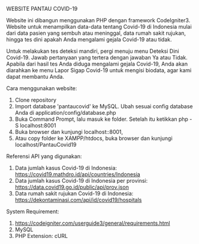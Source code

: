 WEBSITE PANTAU COVID-19

Website ini dibangun menggunakan PHP dengan framework CodeIgniter3. Website untuk menampilkan data-data tentang Covid-19
di Indonesia mulai dari data pasien yang sembuh atau meninggal, data rumah sakit rujukan, hingga tes dini apakah Anda mengalami
gejala Covid-19 atau tidak. 

Untuk melakukan tes deteksi mandiri, pergi menuju menu Deteksi Dini Covid-19. Jawab pertanyaan yang tertera dengan jawaban Ya atau Tidak. Apabila dari hasil tes Anda diduga mengalami gejala Covid-19, Anda akan diarahkan ke menu Lapor Sigap Covid-19 untuk mengisi biodata, agar kami dapat membantu Anda.

Cara menggunakan website:
1. Clone repository
2. Import database 'pantaucovid' ke MySQL. Ubah sesuai config database Anda di application/config/database.php
3. Buka Command Prompt, lalu masuk ke folder. Setelah itu ketikkan php -S localhost:8001
4. Buka browser dan kunjungi localhost::8001,
5. Atau copy folder ke XAMPP/htdocs, buka browser dan kunjungi localhost/PantauCovid19

Referensi API yang digunakan:
1. Data jumlah kasus Covid-19 di Indonesia: https://covid19.mathdro.id/api/countries/Indonesia
2. Data jumlah kasus Covid-19 di Indonesia per provinsi: https://data.covid19.go.id/public/api/prov.json
3. Data rumah sakit rujukan Covid-19 di Indonesia: https://dekontaminasi.com/api/id/covid19/hospitals

System Requirement:
1. https://codeigniter.com/userguide3/general/requirements.html
2. MySQL
3. PHP Extension: cURL